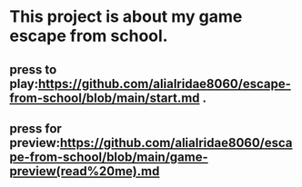 # This project is about my game escape from school.
## press to play:https://github.com/alialridae8060/escape-from-school/blob/main/start.md .
## press for preview:https://github.com/alialridae8060/escape-from-school/blob/main/game-preview(read%20me).md
